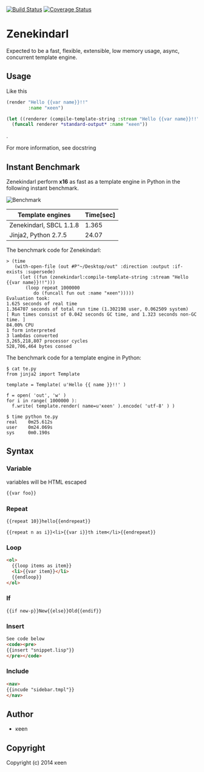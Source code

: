 [![Build Status](https://travis-ci.org/KeenS/zenekindarl.svg?branch=master)](https://travis-ci.org/KeenS/zenekindarl)
[![Coverage Status](https://coveralls.io/repos/KeenS/zenekindarl/badge.svg?branch=master)](https://coveralls.io/r/KeenS/zenekindarl)

# Zenekindarl
Expected to be a fast, flexible, extensible, low memory usage, async, concurrent template engine.

## Usage
Like this

```lisp
(render "Hello {{var name}}!!"
        :name "κeen")
```

```lisp
(let ((renderer (compile-template-string :stream "Hello {{var name}}!!")))
  (funcall renderer *standard-output* :name "κeen"))
```

.

For more information, see docstring 

## Instant Benchmark
Zenekindarl perform **x16** as fast as a template engine in Python in the following instant benchmark.

![Benchmark](https://docs.google.com/spreadsheets/d/1M8x9dcK8ToL4-tfVUfGnCh_OOtttJpXxK905raA0eas/pubchart?oid=1882415724&format=image)

Template engines     | Time[sec]
---------------------|----------
Zenekindarl, SBCL 1.1.8   | 1.365
Jinja2, Python 2.7.5 | 24.07

The benchmark code for Zenekindarl:

    > (time
       (with-open-file (out #P"~/Desktop/out" :direction :output :if-exists :supersede)
         (let ((fun (zenekindarl:compile-template-string :stream "Hello {{var name}}!!")))
           (loop repeat 1000000
              do (funcall fun out :name "κeen")))))
    Evaluation took:
    1.625 seconds of real time
    1.364707 seconds of total run time (1.302198 user, 0.062509 system)
    [ Run times consist of 0.042 seconds GC time, and 1.323 seconds non-GC time. ]
    84.00% CPU
    1 form interpreted
    3 lambdas converted
    3,265,218,807 processor cycles
    528,706,464 bytes consed

The benchmark code for a template engine in Python:

    $ cat te.py
    from jinja2 import Template
    
    template = Template( u'Hello {{ name }}!!' )
    
    f = open( 'out', 'w' )
    for i in range( 1000000 ):
      f.write( template.render( name=u'κeen' ).encode( 'utf-8' ) )

    $ time python te.py
    real    0m25.612s
    user    0m24.069s
    sys	    0m0.190s

## Syntax

### Variable
variables will be HTML escaped


```html
{{var foo}}
```

### Repeat

```html
{{repeat 10}}hello{{endrepeat}}
```

```
{{repeat n as i}}<li>{{var i}}th item</li>{{endrepeat}}
```

### Loop

```html
<ol>
  {{loop items as item}}
  <li>{{var item}}</li>
  {{endloop}}
</ol>
```

### If

```
{{if new-p}}New{{else}}Old{{endif}}
```


### Insert

```html
See code below
<code><pre>
{{insert "snippet.lisp"}}
</pre></code>
```

### Include


```html
<nav>
{{incude "sidebar.tmpl"}}
</nav>
```


## Author

* κeen

## Copyright

Copyright (c) 2014 κeen
